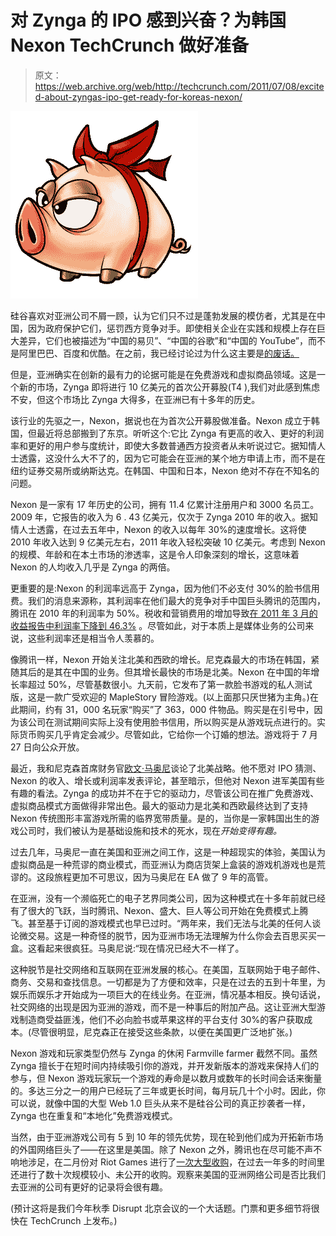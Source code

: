 # 对 Zynga 的 IPO 感到兴奋？为韩国 Nexon TechCrunch 做好准备

> 原文：<https://web.archive.org/web/http://techcrunch.com/2011/07/08/excited-about-zyngas-ipo-get-ready-for-koreas-nexon/>

![](img/053d3a98e5e2e06f63808c528dae24a7.png "Monster_RibbonPig")

硅谷喜欢对亚洲公司不屑一顾，认为它们只不过是蓬勃发展的模仿者，尤其是在中国，因为政府保护它们，惩罚西方竞争对手。即使相关企业在实践和规模上存在巨大差异，它们也被描述为“中国的易贝”、“中国的谷歌”和“中国的 YouTube”，而不是阿里巴巴、百度和优酷。在之前，我已经讨论过为什么这主要是[的废话。](https://web.archive.org/web/20230203034221/https://techcrunch.com/2009/10/28/the-chinese-internet-why-the-%E2%80%9Ccopy-cats%E2%80%9D-win/)

但是，亚洲确实在创新的最有力的论据可能是在免费游戏和虚拟商品领域。这是一个新的市场，Zynga 即将进行 10 亿美元的首次公开募股(T4 ),我们对此感到焦虑不安，但这个市场比 Zynga 大得多，在亚洲已有十多年的历史。

该行业的先驱之一，Nexon，据说也在为首次公开募股做准备。Nexon 成立于韩国，但最近将总部搬到了东京。听听这个:它比 Zynga 有更高的收入、更好的利润率和更好的用户参与度统计，即使大多数普通西方投资者从未听说过它。据知情人士透露，这没什么大不了的，因为它可能会在亚洲的某个地方申请上市，而不是在纽约证券交易所或纳斯达克。在韩国、中国和日本，Nexon 绝对不存在不知名的问题。

Nexon 是一家有 17 年历史的公司，拥有 11.4 亿累计注册用户和 3000 名员工。2009 年，它报告的收入为 6 . 43 亿美元，仅次于 Zynga 2010 年的收入。据知情人士透露，在过去五年中，Nexon 的收入以每年 30%的速度增长。这将使 2010 年收入达到 9 亿美元左右，2011 年收入轻松突破 10 亿美元。考虑到 Nexon 的规模、年龄和在本土市场的渗透率，这是令人印象深刻的增长，这意味着 Nexon 的人均收入几乎是 Zynga 的两倍。

更重要的是:Nexon 的利润率远高于 Zynga，因为他们不必支付 30%的脸书信用费。我们的消息来源称，其利润率在他们最大的竞争对手中国巨头腾讯的范围内，腾讯在 2010 年的利润率为 50%。税收和营销费用的增加导致[在 2011 年 3 月的收益报告中利润率下降到 46.3%](https://web.archive.org/web/20230203034221/http://chinastockventure.com/2011/03/tecent-disappointing-4q-results-funds-brokers-update/) 。尽管如此，对于本质上是媒体业务的公司来说，这些利润率还是相当令人羡慕的。

像腾讯一样，Nexon 开始关注北美和西欧的增长。尼克森最大的市场在韩国，紧随其后的是其在中国的业务。但其增长最快的市场是北美。Nexon 在中国的年增长率超过 50%，尽管基数很小。九天前，它发布了第一款脸书游戏的私人测试版，这是一款广受欢迎的 MapleStory 冒险游戏。(以上面那只厌世猪为主角。)在此期间，约有 31，000 名玩家“购买”了 363，000 件物品。购买是在引号中，因为该公司在测试期间实际上没有使用脸书信用，所以购买是从游戏玩点进行的。实际货币购买几乎肯定会减少。尽管如此，它给你一个订婚的想法。游戏将于 7 月 27 日向公众开放。

最近，我和尼克森首席财务官[欧文·马奥尼](https://web.archive.org/web/20230203034221/http://www.crunchbase.com/person/owen-mahoney)谈论了北美战略。他不愿对 IPO 猜测、Nexon 的收入、增长或利润率发表评论，甚至暗示，但他对 Nexon 进军美国有些有趣的看法。Zynga 的成功并不在于它的驱动力，尽管该公司在推广免费游戏、虚拟商品模式方面做得非常出色。最大的驱动力是北美和西欧最终达到了支持 Nexon 传统图形丰富游戏所需的临界宽带质量。是的，当你是一家韩国出生的游戏公司时，我们被认为是基础设施和技术的死水，现在*开始变得有趣。*

过去几年，马奥尼一直在美国和亚洲之间工作，这是一种超现实的体验，美国认为虚拟商品是一种荒谬的商业模式，而亚洲认为商店货架上盒装的游戏机游戏也是荒谬的。这段旅程更加不可思议，因为马奥尼在 EA 做了 9 年的高管。

在亚洲，没有一个濒临死亡的电子艺界同类公司，因为这种模式在十多年前就已经有了很大的飞跃，当时腾讯、Nexon、盛大、巨人等公司开始在免费模式上腾飞。甚至基于订阅的游戏模式也早已过时。“两年来，我们无法与北美的任何人谈论微交易。这是一种奇怪的脱节，因为亚洲市场无法理解为什么你会去百思买买一盒。这看起来很疯狂。马奥尼说:“现在情况已经大不一样了。

这种脱节是社交网络和互联网在亚洲发展的核心。在美国，互联网始于电子邮件、商务、交易和查找信息。一切都是为了方便和效率，只是在过去的五到十年里，为娱乐而娱乐才开始成为一项巨大的在线业务。在亚洲，情况基本相反。换句话说，社交网络的出现是因为亚洲的游戏，而不是一种事后的附加产品。这让亚洲大型游戏制造商受益匪浅，他们不必向脸书或苹果这样的平台支付 30%的客户获取成本。(尽管很明显，尼克森正在接受这些条款，以便在美国更广泛地扩张。)

Nexon 游戏和玩家类型仍然与 Zynga 的休闲 Farmville farmer 截然不同。虽然 Zynga 擅长于在短时间内持续吸引你的游戏，并开发新版本的游戏来保持人们的参与，但 Nexon 游戏玩家玩一个游戏的寿命是以数月或数年的长时间会话来衡量的。多达三分之一的用户已经玩了三年或更长时间，每月玩几十个小时。因此，你可以说，就像中国的大型 Web 1.0 巨头从来不是硅谷公司的真正抄袭者一样，Zynga 也在重复和“本地化”免费游戏模式。

当然，由于亚洲游戏公司有 5 到 10 年的领先优势，现在轮到他们成为开拓新市场的外国网络巨头了——在这里是美国。除了 Nexon 之外，腾讯也在尽可能不声不响地涉足，在二月份对 Riot Games 进行了[一次大型收购](https://web.archive.org/web/20230203034221/https://techcrunch.com/2011/02/07/by-the-time-us-gaming-giants-figure-out-tencents-playbook-it-may-be-too-late/)，在过去一年多的时间里还进行了数十次规模较小、未公开的收购。观察来美国的亚洲网络公司是否比我们去亚洲的公司有更好的记录将会很有趣。

(预计这将是我们今年秋季 Disrupt 北京会议的一个大话题。门票和更多细节将很快在 TechCrunch 上发布。)